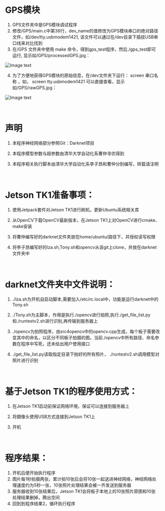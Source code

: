 # GPS模块

1. GPS文件夹中是GPS模块调试程序
2. 修改/GPS/main.c中第38行，dev_name的值修改为GPS模块串口的绝对路径文件，如/dev/tty.usbmodem1421, 该文件可以通过在/dev目录下插拔USB串口线来对比找到
3. 在/GPS 文件夹中使用 make 命令，得到gps_test程序，然后./gps_test即可运行, 显示如/GPS/processedGPS.jpg：

![Image text](https://raw.githubusercontent.com/yaoygTony/LiZiAng/master/GPS/processedGPS.jpg)

4. 为了方便地获得GPS模块的原始信息，在/dev文件夹下运行： screen 串口名称 ，如， screen tty.usbmodem1421 可以直接查看，显示如/GPS/rawGPS.jpg：

![Image text](https://raw.githubusercontent.com/yaoygTony/LiZiAng/master/GPS/rawGPS.jpg)


   ​

# 声明

1. 本程序神经网络部分参照Git：Darknet项目
2. 本程序模型参数与超参数由清华大学自动化系曹仲寻优得到
3. 本程序相关执行脚本由清华大学自动化系李子昂和曹仲分别编写，转载请注明

   ​

# Jetson TK1准备事项：

1. 使用Jetpack套件对Jetson TK1进行刷机，更新Ubuntu系统相关库
2. 从OpenCV下载OpenCV最新版本，在Jetson TK1上对OpenCV进行cmake、make安装
3. 将曹仲编写好的darknet文件夹放在home/ubuntu/路径下，并授权读写权限
4. 将李子昂编写好的lza.sh,Tony.sh和opencv从该git上clone，并放在darknet文件夹中

   ​

# darknet文件夹中文件说明：

1. ./lza.sh为开机自启动脚本,需要加入/etc/rc.local中，功能是运行darknet中的Tony.sh
2. ./Tony.sh为主脚本，作用是执行./opencv进行拍照,执行./get_file_list.py和./runtestv2.sh进行识别,再传输到服务器上
3. ./opencv为拍照程序，由src4opencv中的opencv.cpp生成，每个板子需要改变其中的命名，以区分不同板子拍摄的图。当前./opencv中所有路径、命名参数在程序中写死，还未给出用户使用接口
4. ./get_file_list.py读取指定目录下拍好的所有照片， ./runtestv2.sh调用模型对照片进行识别

   ​

# 基于Jetson TK1的程序使用方式：

1. 在Jetson TK1启动前保证网络环境，保证可以连接到服务器上
2. 将摄像头使用USB方式连接到Jetson TK1上
3. 开机

   ​

# 程序结果：

1. 开机后便开始执行程序
2. 图片每1秒拍摄两张，累计拍10张后会将10张一起送进神经网络，神经网络处理速度约为5秒一张，10张照片处理结果会被一齐发送到服务器
3. 服务器收到10张结果后，Jetson TK1会将板子本地上的10张照片原图和10张处理结果删掉，腾出空间
4. 回到到程序结果2，循环执行程序 

